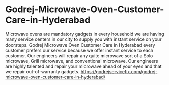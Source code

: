 # Godrej-Microwave-Oven-Customer-Care-in-Hyderabad
Microwave ovens are mandatory gadgets in every household we are having many service centers in our city to supply you with instant service on your doorsteps. Godrej Microwave Oven Customer Care in Hyderabad every customer prefers our service because we offer instant service to each customer. Our engineers will repair any quite microwave sort of a Solo microwave, Grill microwave, and conventional microwave. Our engineers are highly talented and repair your microwave ahead of your eyes and that we repair out-of-warranty gadgets. https://godrejservicefix.com/godrej-microwave-oven-customer-care-in-hyderabad/
